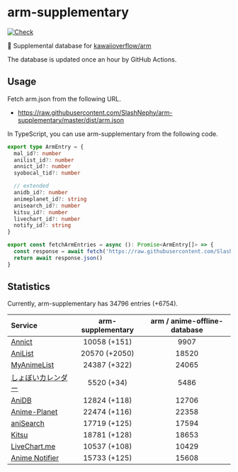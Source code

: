 # arm-supplementary

[![Check](https://github.com/SlashNephy/arm-supplementary/actions/workflows/check-node.yml/badge.svg)](https://github.com/SlashNephy/arm-supplementary/actions/workflows/check-node.yml)

💊 Supplemental database for [kawaiioverflow/arm](https://github.com/kawaiioverflow/arm)

The database is updated once an hour by GitHub Actions.

## Usage

Fetch arm.json from the following URL.

- https://raw.githubusercontent.com/SlashNephy/arm-supplementary/master/dist/arm.json

In TypeScript, you can use arm-supplementary from the following code.

```TypeScript
export type ArmEntry = {
  mal_id?: number
  anilist_id?: number
  annict_id?: number
  syobocal_tid?: number

  // extended
  anidb_id?: number
  animeplanet_id?: string
  anisearch_id?: number
  kitsu_id?: number
  livechart_id?: number
  notify_id?: string
}

export const fetchArmEntries = async (): Promise<ArmEntry[]> => {
  const response = await fetch('https://raw.githubusercontent.com/SlashNephy/arm-supplementary/master/dist/arm.json')
  return await response.json()
}
```

## Statistics

Currently, arm-supplementary has 34796 entries (+6754).

| Service                                     | arm-supplementary | arm / anime-offline-database |
| :------------------------------------------ | :---------------: | :--------------------------: |
| [Annict](https://annict.com)                |   10058 (+151)    |             9907             |
| [AniList](https://anilist.co)               |   20570 (+2050)   |            18520             |
| [MyAnimeList](https://myanimelist.net)      |   24387 (+322)    |            24065             |
| [しょぼいカレンダー](https://cal.syoboi.jp) |    5520 (+34)     |             5486             |
| [AniDB](https://anidb.net)                  |   12824 (+118)    |            12706             |
| [Anime-Planet](https://anime-planet.com)    |   22474 (+116)    |            22358             |
| [aniSearch](https://anisearch.com)          |   17719 (+125)    |            17594             |
| [Kitsu](https://kitsu.io)                   |   18781 (+128)    |            18653             |
| [LiveChart.me](https://livechart.me)        |   10537 (+108)    |            10429             |
| [Anime Notifier](https://notify.moe)        |   15733 (+125)    |            15608             |
